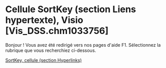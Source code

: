 
# Cellule SortKey (section Liens hypertexte), Visio [Vis_DSS.chm1033756]

Bonjour ! Vous avez été redirigé vers nos pages d'aide F1. Sélectionnez la rubrique que vous recherchiez ci-dessous.

[SortKey, cellule (section Hyperlinks)](http://msdn.microsoft.com/library/93d7b00c-bd34-6b4e-44fe-afeb8aa9a294%28Office.15%29.aspx)
